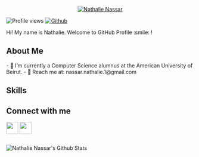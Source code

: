 <p align="center">
  <a href="https://github.com/Nathalie-Nassar">
    <img src="https://user-images.githubusercontent.com/20955511/199138068-0a7b7b75-a024-4f00-803f-30a19c5d1b2d.png" alt="Nathalie Nassar" /></a>
</p>


![Profile views](https://komarev.com/ghpvc/?username=Nathalie-Nassar)
[![Github](https://img.shields.io/github/followers/Nathalie-Nassar?label=Follow&style=social)](https://github.com/Nathalie-Nassar)

<div size='20px'> Hi! My name is Nathalie. Welcome to GitHub Profile :smile: !
</div>


<h2> About Me </h2>
- 🔭 I’m currently a Computer Science alumnus at the American University of Beirut.
- 💬 Reach me at: nassar.nathalie.1@gmail.com 

<h2> Skills 
</h2>

<h2> 
  Connect with me 
</h2>
<a href = 'https://www.linkedin.com/in/nathalie-nassar'> <img width = '32px' align= 'center' src="https://raw.githubusercontent.com/rahulbanerjee26/githubAboutMeGenerator/main/icons/linked-in-alt.svg"/></a> 
<a href = 'https://www.github.com/Nathalie-Nassar'> <img width = '32px' align= 'center' src="https://raw.githubusercontent.com/rahulbanerjee26/githubAboutMeGenerator/main/icons/github.svg"/></a>

<h2> </h2>

<img  align="center" alt="Nathalie Nassar's Github Stats" src="https://github-readme-stats.vercel.app/api?username=Nathalie-Nassar&show_icons=true&hide_border=true" />
<br>
